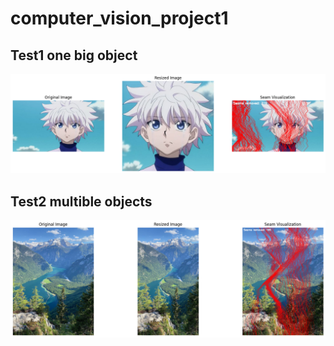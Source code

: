 # computer_vision_project1
## Test1 one big object 
![My Image](Test1.png)

## Test2 multible  objects 
![My Image](Test2.png)
